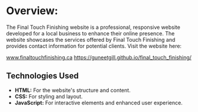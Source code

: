 
# **Overview:**
The Final Touch Finishing website is a professional, responsive website developed for a local business to enhance their online presence. The website showcases the services offered by Final Touch Finishing and provides contact information for potential clients. Visit the website here:

www.finaltouchfinishing.ca
https://guneetgill.github.io/final_touch_finishing/

## **Technologies Used**
- **HTML:** For the website's structure and content.
- **CSS:** For styling and layout.
- **JavaScript:** For interactive elements and enhanced user experience.
